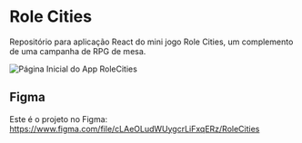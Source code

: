 # Role Cities
Repositório para aplicação React do mini jogo Role Cities, um complemento de uma campanha de RPG de mesa.

<img src="https://i.imgur.com/Vnfgwxp.jpg" alt="Página Inicial do App RoleCities">

## Figma
Este é o projeto no Figma: https://www.figma.com/file/cLAeOLudWUygcrLiFxqERz/RoleCities
